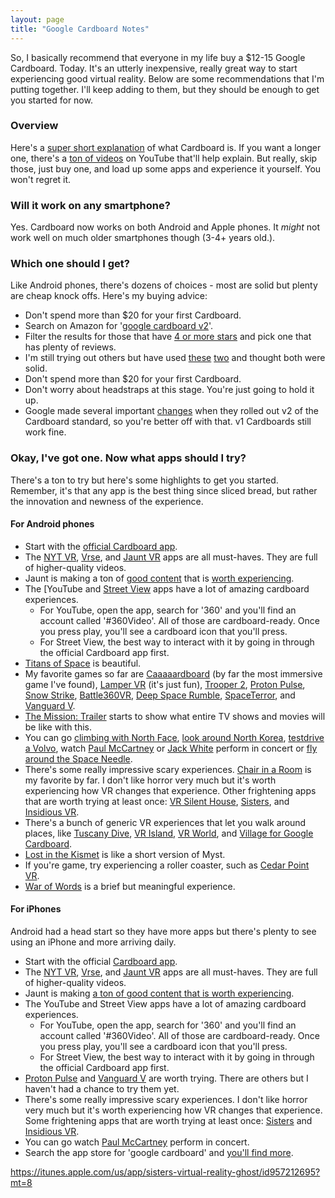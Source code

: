 ```yaml
---
layout: page
title: "Google Cardboard Notes"
---
```


So, I basically recommend that everyone in my life buy a $12-15 Google Cardboard.  Today.  It's an utterly inexpensive, really great way to start experiencing good virtual reality.  Below are some recommendations that I'm putting together.  I'll keep adding to them, but they should be enough to get you started for now.  

### Overview

Here's a [super short explanation](https://www.youtube.com/watch?v=W4bUHZB4__w) of what Cardboard is.  If you want a longer one, there's a [ton of videos](https://www.youtube.com/results?search_query=google+cardboard) on YouTube that'll help explain.   But really, skip those, just buy one, and load up some apps and experience it yourself.  You won't regret it.  

### Will it work on any smartphone?  

Yes.  Cardboard now works on both Android and Apple phones.  It _might_ not work well on much older smartphones though (3-4+ years old.).  


### Which one should I get?  

Like Android phones, there's dozens of choices - most are solid but plenty are cheap knock offs.  Here's my buying advice:
* Don't spend more than $20 for your first Cardboard.  
* Search on Amazon for '[google cardboard v2](http://www.amazon.com/s/ref=nb_sb_noss_1?url=search-alias%3Daps&field-keywords=google+cardboard+v2)'.  
* Filter the results for those that have [4 or more stars](http://www.amazon.com/s/ref=sr_nr_p_72_0?fst=as%3Aoff&rh=i%3Aaps%2Ck%3Agoogle+cardboard+v2%2Cp_72%3A2661618011&keywords=google+cardboard+v2&ie=UTF8&qid=1452147319&rnid=2661617011) and pick one that has plenty of reviews.  
* I'm still trying out others but have used [these](http://www.amazon.com/gp/product/B018G1CJ3U?psc=1&redirect=true&ref_=oh_aui_detailpage_o05_s00) [two](http://www.amazon.com/gp/product/B00TEDLGFC?psc=1&redirect=true&ref_=oh_aui_detailpage_o05_s02) and thought both were solid.  
* Don't spend more than $20 for your first Cardboard.  
* Don't worry about headstraps at this stage.  You're just going to hold it up.  
* Google made several important [changes](https://hoonite.com/blog/devices/the-new-generation-of-google-cardboard-v2-has-arrived/) when they rolled out v2 of the Cardboard standard, so you're better off with that.  v1 Cardboards still work fine.  


### Okay, I've got one.  Now what apps should I try?  

There's a ton to try but here's some highlights to get you started. Remember, it's that any app is the best thing since sliced bread, but rather the innovation and newness of the experience.  

#### For Android phones

* Start with the [official Cardboard app](https://play.google.com/store/apps/details?id=com.google.samples.apps.cardboarddemo).
* The [NYT VR](https://play.google.com/store/apps/details?id=com.im360nytvr), [Vrse](https://play.google.com/store/apps/details?id=com.shakingearthdigital.vrsecardboard), and [Jaunt VR](https://play.google.com/store/apps/details?id=com.jauntvr.android.player.cardboard&hl=en) apps are all must-haves.  They are full of higher-quality videos.  
* Jaunt is making a ton of [good content](https://play.google.com/store/apps/developer?id=Jaunt+Inc) that is [worth experiencing](http://www.jauntvr.com/content/).  
* The [YouTube and [Street View](https://play.google.com/store/apps/details?id=com.google.android.street) apps have a lot of amazing cardboard experiences.  
  * For YouTube, open the app, search for '360' and you'll find an account called '#360Video'.  All of those are cardboard-ready.  Once you press play, you'll see a cardboard icon that you'll press.  
  * For Street View, the best way to interact with it by going in through the official Cardboard app first.  
* [Titans of Space](https://play.google.com/store/apps/details?id=com.drashvr.titansofspacecb) is beautiful.  
* My favorite games so far are [Caaaaardboard](https://play.google.com/store/apps/details?id=com.dejobaangames.caaaaardboard&hl=en) (by far the most immersive game I've found), [Lamper VR](https://play.google.com/store/apps/details?id=com.ArchiactInteractive.LamperVR) (it's just fun), [Trooper 2](https://play.google.com/store/apps/details?id=org.cmdr2.trooper2c), [Proton Pulse](https://play.google.com/store/apps/details?id=com.ZeroTransform.ProtonPulse), [Snow Strike](https://play.google.com/store/apps/details?id=co.dpid.snowstrike.free.cardboard&hl=en), [Battle360VR](https://play.google.com/store/apps/details?id=com.oddknot.battle360vr), [Deep Space Rumble](https://play.google.com/store/apps/details?id=com.gamearx.spacerumble), [SpaceTerror](https://play.google.com/store/apps/details?id=kos.is.working&hl=en), and [Vanguard V](https://play.google.com/store/apps/details?id=com.ZeroTransform.VanguardV).    
* [The Mission: Trailer](https://play.google.com/store/apps/details?id=com.jauntvr.preview.mission&hl=en) starts to show what entire TV shows and movies will be like with this.  
* You can go [climbing with North Face](https://play.google.com/store/apps/details?id=com.jauntvr.preview.tnf), [look around North Korea](https://play.google.com/store/apps/details?id=com.jauntvr.preview.northkorea), [testdrive a Volvo](https://play.google.com/store/apps/details?id=com.volvo.volvoreality), watch [Paul McCartney](https://play.google.com/store/apps/details?id=com.jauntvr.preview.mccartney) or [Jack White](https://play.google.com/store/apps/details?id=com.jauntvr.preview.jackwhite) perform in concert or [fly around the Space Needle](https://play.google.com/store/apps/details?id=com.wemersive.spaceneedle). 
* There's some really impressive scary experiences.  [Chair in a Room](https://play.google.com/store/apps/details?id=com.RyanBousfield.AChairInARoom&hl=en) is my favorite by far.  I don't like horror very much but it's worth experiencing how VR changes that experience.  Other frightening apps that are worth trying at least once:  [VR Silent House](https://play.google.com/store/apps/details?id=com.supermonkeyfun.vrsilenthome), [Sisters](https://play.google.com/store/apps/details?id=com.otherworld.Sisters), and [Insidious VR](https://play.google.com/store/apps/details?id=com.focus.insidiousCardboard).  
* There's a bunch of generic VR experiences that let you walk around places, like [Tuscany Dive](https://play.google.com/store/apps/details?id=com.FabulousPixel.TuscanyDive&hl=en), [VR Island](https://play.google.com/store/apps/details?id=co.vrmob.island), [VR World](https://play.google.com/store/apps/details?id=vr.world.cardboard), and [Village for Google Cardboard](https://play.google.com/store/apps/details?id=org.androidworks.villagevr.villagevr).
* [Lost in the Kismet](https://play.google.com/store/apps/details?id=com.hihill.link&hl=en) is like a short version of Myst.  
* If you're game, try experiencing a roller coaster, such as [Cedar Point VR](https://play.google.com/store/apps/details?id=com.CedarFair.CedarPointVR).  
* [War of Words](https://play.google.com/store/apps/details?id=com.BDH.WarofWords) is a brief but meaningful experience.  

#### For iPhones

Android had a head start so they have more apps but there's plenty to see using an iPhone and more arriving daily.  

* Start with the official [Cardboard app](https://itunes.apple.com/us/app/google-cardboard/id987962261?mt=8).
* The [NYT VR](https://itunes.apple.com/us/app/nyt-vr-virtual-reality-stories/id1028562337?mt=8), [Vrse](https://itunes.apple.com/us/app/vrse-virtual-reality/id959327054?mt=8), and [Jaunt VR](https://itunes.apple.com/us/app/jaunt-vr/id1048352748) apps are all must-haves.  They are full of higher-quality videos.  
* Jaunt is making [a ton of good content that is worth experiencing](http://www.jauntvr.com/content/).  
* The YouTube and Street View apps have a lot of amazing cardboard experiences.  
  * For YouTube, open the app, search for '360' and you'll find an account called '#360Video'.  All of those are cardboard-ready.  Once you press play, you'll see a cardboard icon that you'll press.  
  * For Street View, the best way to interact with it by going in through the official Cardboard app first.  
* [Proton Pulse](https://itunes.apple.com/us/app/proton-pulse-for-google-cardboard/id1002739417?mt=8) and [Vanguard V](https://itunes.apple.com/us/app/vanguard-v-for-google-cardboard/id1006371645?mt=8) are worth trying.  There are others but I haven't had a chance to try them yet.  
* There's some really impressive scary experiences.  I don't like horror very much but it's worth experiencing how VR changes that experience.  Some frightening apps that are worth trying at least once:   [Sisters](https://itunes.apple.com/us/app/sisters-virtual-reality-ghost/id957212695?mt=8) and [Insidious VR](https://itunes.apple.com/us/app/insidious-vr/id989844820?mt=8).  
* You can go watch [Paul McCartney](https://itunes.apple.com/us/app/paul-mccartney/id982712799?mt=8) perform in concert. 
* Search the app store for 'google cardboard' and [you'll find more](https://fnd.io/#/us/search?mediaType=ios&term=google%20cardboard).  


https://itunes.apple.com/us/app/sisters-virtual-reality-ghost/id957212695?mt=8
